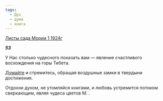 ```yaml
---
tags:
  - Дух
  - дума
  - книга
---
```

[Листы сада Мории 1 1924г](https://127.0.0.1:4002/agni/1924)

___53___

У Нас столько чудесного показать вам — явление счастливого восхождения на горы Тибета.   

[Думайте](../../../tags/#дума) и стремитесь, обращая воздушные замки в твердыни достижения.   

Отдохни духом, не утомляйся книгами, и любовь устремится потоком сверкающим, являя чудеса цветов М.˙.   

